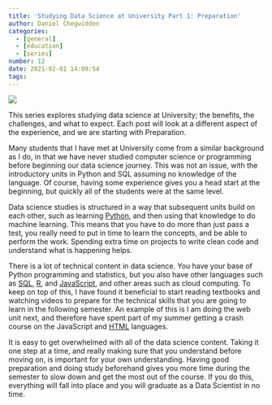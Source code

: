 ```yaml
---
title: 'Studying Data Science at University Part 1: Preparation'
author: Daniel Chegwidden
categories:
  - [general]
  - [education]
  - [series]
number: 12
date: 2021-02-01 14:09:54
tags:
---
```


![](/images/Post_Preparation.png)

This series explores studying data science at University; the benefits, the challenges, and what to expect. Each post will look at a different aspect of the experience, and we are starting with Preparation.

Many students that I have met at University come from a similar background as I do, in that we have never studied computer science or programming before beginning our data science journey. This was not an issue, with the introductory units in Python and SQL assuming no knowledge of the language. Of course, having some experience gives you a head start at the beginning, but quickly all of the students were at the same level.

Data science studies is structured in a way that subsequent units build on each other, such as learning [Python](https://www.python.org/), and then using that knowledge to do machine learning. This means that you have to do more than just pass a test, you really need to put in time to learn the concepts, and be able to perform the work. Spending extra time on projects to write clean code and understand what is happening helps.

There is a lot of technical content in data science. You have your base of Python programming and statistics, but you also have other languages such as [SQL](https://en.wikipedia.org/wiki/SQL), [R](https://www.r-project.org/), and [JavaScript](https://www.javascript.com/), and other areas such as cloud computing. To keep on top of this, I have found it beneficial to start reading textbooks and watching videos to prepare for the technical skills that you are going to learn in the following semester. An example of this is I am doing the web unit next, and therefore have spent part of my summer getting a crash course on the JavaScript and [HTML](https://en.wikipedia.org/wiki/HTML) languages.

It is easy to get overwhelmed with all of the data science content. Taking it one step at a time, and really making sure that you understand before moving on, is important for your own understanding. Having good preparation and doing study beforehand gives you more time during the semester to slow down and get the most out of the course. If you do this, everything will fall into place and you will graduate as a Data Scientist in no time.
